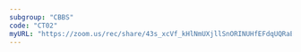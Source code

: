 ```yaml
---
subgroup: "CBBS"
code: "CT02"
myURL: "https://zoom.us/rec/share/43s_xcVf_kHlNmUXjllSnORINUHfEFdqUQRaEeQ4IY9O98-keiLo8IJhuly0W7VN.QAxf5riyWJQ35Irc"
---
```

